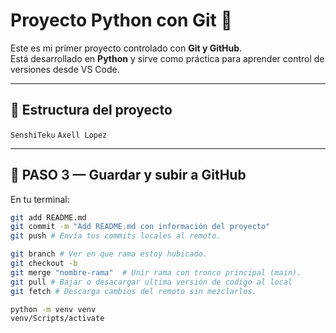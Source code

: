 # Proyecto Python con Git 🚀

Este es mi primer proyecto controlado con **Git y GitHub**.  
Está desarrollado en **Python** y sirve como práctica para aprender control de versiones desde VS Code.

---

## 📁 Estructura del proyecto

`SenshiTeku`
`Axell Lopez`

---

## 💾 PASO 3 — Guardar y subir a GitHub

En tu terminal:

```bash
git add README.md
git commit -m "Add README.md con información del proyecto"
git push # Envía tus commits locales al remoto.

git branch # Ver en que rama estoy hubicado.
git checkout -b
git merge "nombre-rama"  # Unir rama con tronco principal (main).
git pull # Bajar o desacargar ultima versión de codigo al local
git fetch # Descarga cambios del remoto sin mezclarlos.

python -m venv venv
venv/Scripts/activate
```
